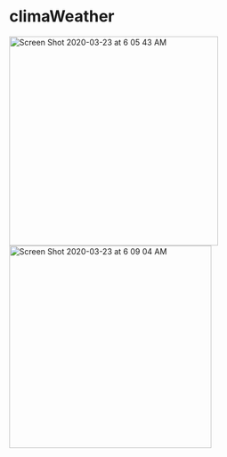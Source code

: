 # climaWeather
<img width="375" alt="Screen Shot 2020-03-23 at 6 05 43 AM" src="https://user-images.githubusercontent.com/37564253/77310468-61e8db00-6ccc-11ea-8826-6f8e0b465a7e.png">
<img width="363" alt="Screen Shot 2020-03-23 at 6 09 04 AM" src="https://user-images.githubusercontent.com/37564253/77310744-d459bb00-6ccc-11ea-9a68-6a0ab9de7fa2.png">
